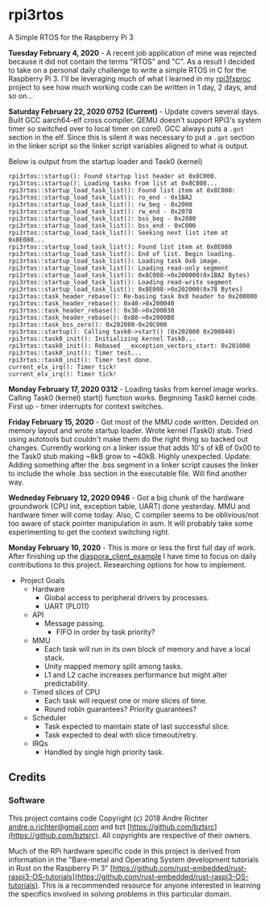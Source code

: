# rpi3rtos
A Simple RTOS for the Raspberry Pi 3

**Tuesday February 4, 2020** - A recent job application of mine was rejected because it did not contain the terms  "RTOS" and "C". As a result I decided to take on a personal daily challenge to write a simple RTOS in C for the Raspberry Pi 3. I'll be leveraging much of what I learned in my [rpi3fxproc](https://github.com/rahealy/rpi3fxproc) project to see how much working code can be written in 1 day, 2 days, and so on...

**Saturday February 22, 2020 0752 (Current)** - Update covers several days. Built GCC aarch64-elf cross compiler. QEMU doesn't support RPi3's system timer so switched over to local timer on core0. GCC always puts a `.got` section in the elf. Since this is silent it was necessary to put a `.got` section in the linker script so the linker script variables aligned to what is output.

Below is output from the startup loader and Task0 (kernel)
```
rpi3rtos::startup(): Found startup list header at 0x8C000.
rpi3rtos::startup(): Loading tasks from list at 0x8C008...
rpi3rtos::startup_load_task_list(): Found list item at 0x8C008:
rpi3rtos::startup_load_task_list(): ro_end - 0x1BA2
rpi3rtos::startup_load_task_list(): rw_beg - 0x2000
rpi3rtos::startup_load_task_list(): rw_end - 0x2078
rpi3rtos::startup_load_task_list(): bss_beg - 0x2080
rpi3rtos::startup_load_task_list(): bss_end - 0xC000
rpi3rtos::startup_load_task_list(): Seeking next list item at 0x8E080...
rpi3rtos::startup_load_task_list(): Found list item at 0x8E080
rpi3rtos::startup_load_task_list(): End of list. Begin loading.
rpi3rtos::startup_load_task_list(): Loading task 0x0 image.
rpi3rtos::startup_load_task_list(): Loading read-only segment
rpi3rtos::startup_load_task_list(): 0x8C008->0x200000(0x1BA2 Bytes)
rpi3rtos::startup_load_task_list(): Loading read-write segment
rpi3rtos::startup_load_task_list(): 0x8E008->0x202000(0x78 Bytes)
rpi3rtos::task_header_rebase(): Re-basing task 0x0 header to 0x200000
rpi3rtos::task_header_rebase(): 0x40->0x200040
rpi3rtos::task_header_rebase(): 0x30->0x200030
rpi3rtos::task_header_rebase(): 0xB8->0x2000B8
rpi3rtos::task_bss_zero(): 0x202080-0x20C000
rpi3rtos::startup(): Calling task0->start() (0x202000 0x200040)
rpi3rtos::task0_init(): Initializing kernel Task0...
rpi3rtos::task0_init(): Rebased __exception_vectors_start: 0x201000
rpi3rtos::task0_init(): Timer test...
rpi3rtos::task0_init(): Timer test done.
current_elx_irq(): Timer tick!
current_elx_irq(): Timer tick!
```

**Monday February 17, 2020 0312** - Loading tasks from kernel image works. Calling Task0 (kernel) start() function works. Beginning Task0 kernel code. First up - timer interrupts for context switches.

**Friday February 15, 2020** - Got most of the MMU code written. Decided on memory layout and wrote startup loader. Wrote kernel (Task0) stub. Tried using autotools but couldn't make them do the right thing so backed out changes. Currently working on a linker issue that adds 10's of kB of 0x00 to the Task0 stub making ~8kB grow to ~40kB. Highly unexpected. Update: Adding something after the .bss segment in a linker script causes the linker to include the whole .bss section in the executable file. Will find another way.

**Wedneday February 12, 2020 0946** - Got a big chunk of the hardware groundwork (CPU init, exception table, UART) done yesterday. MMU and hardware timer will come today. Also, C compiler seems to be oblivious/not too aware of stack pointer manipulation in asm. It will probably take some experimenting to get the context switching right.

**Monday February 10, 2020** - This is more or less the first full day of work. After finishing up the [diaspora_client_example](https://github.com/rahealy/diaspora_client_example) I have time to focus on daily contributions to this project. Researching options for how to implement.


* Project Goals
  * Hardware
    * Global access to peripheral drivers by processes.
    * UART (PL011)
  * API
    * Message passing. 
      * FIFO in order by task priority?
  * MMU
    * Each task will run in its own block of memory and have a local stack.
    * Unity mapped memory split among tasks.
    * L1 and L2 cache increases performance but might alter predictability.
  * Timed slices of CPU
    * Each task will request one or more slices of time.
    * Round robin guarantees? Priority guarantees?
  * Scheduler
    * Task expected to maintain state of last successful slice.
    * Task expected to deal with slice timeout/retry.
  * IRQs
    * Handled by single high priority task.


## Credits

### Software

This project contains code Copyright (c) 2018 Andre Richter <andre.o.richter@gmail.com> and bzt [https://github.com/bztsrc](https://github.com/bztsrc). All copyrights are respective of their owners.

Much of the RPi hardware specific code in this project is derived from information in the "Bare-metal and Operating System development tutorials in Rust on the Raspberry Pi 3" [https://github.com/rust-embedded/rust-raspi3-OS-tutorials](https://github.com/rust-embedded/rust-raspi3-OS-tutorials). This is a recommended resource for anyone interested in learning the specifics involved in solving problems in this particular domain.



